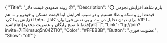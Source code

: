 {
"Title": "روند صعودی قیمت دلار 😵",
"Description": "⭕️ بازم شاهد افزایش نجومی قیمت ارز و سکه و طلا هستیم و در سبب افزایش اینا قیمت مسکن و خودرو و ... هم افزایش پیدا کرد.\n\n- برای دیدن تحلیل درست و بی نقض فورا وارد کانال VIP ما شید!\n\n(فقط تا صبح رایگان و عضویت محدود)\n👇🏻",
"Link": "tg://join?invite=7ITKmsuq5n04ZTI0",
"Color": "#FFEB3B",
"Button": "عضویت فوری",
"Show": "off"
}
